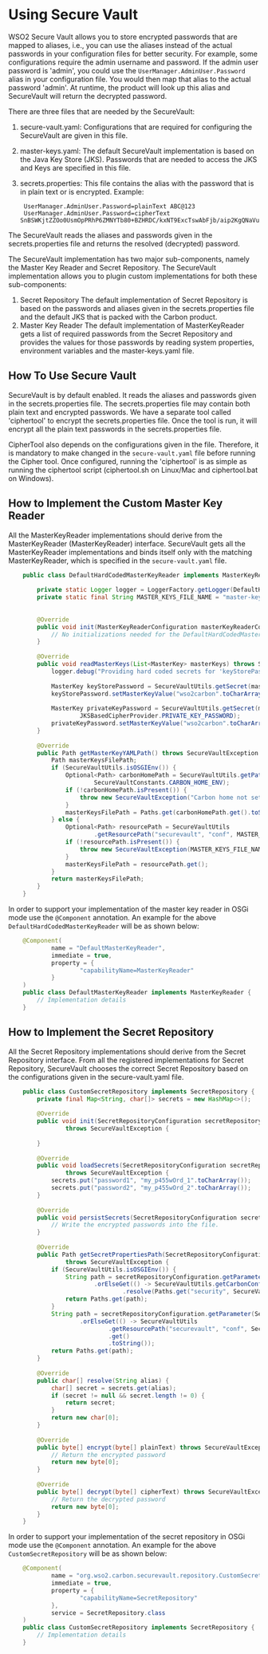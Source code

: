 # Using Secure Vault
WSO2 Secure Vault allows you to store encrypted passwords that are mapped to aliases, i.e., you can 
use the aliases instead of the actual passwords in your configuration files for better security. 
For example, some configurations require the admin username and password. If the admin user password 
is 'admin', you could use the `UserManager.AdminUser.Password` alias in your configuration file. 
You would then map that alias to the actual password 'admin'. At runtime, the product will look up 
this alias and SecureVault will return the decrypted password.

There are three files that are needed by the SecureVault:

1. secure-vault.yaml: 
    Configurations that are required for configuring the SecureVault are given in this file.
2. master-keys.yaml: 
    The default SecureVault implementation is based on the Java Key Store (JKS). Passwords that are needed to access the JKS and Keys are specified in this file. 
3. secrets.properties: 
    This file contains the alias with the password that is in plain text or is encrypted.
    Example:
    
        UserManager.AdminUser.Password=plainText ABC@123
        UserManager.AdminUser.Password=cipherText SnBSWKjtZZOo0UsmOpPRhP6ZMNYTb80+BZHRDC/kxNT9ExcTswAbFjb/aip2KgQNaVuIT27UtrBaIv77Mb5sNPGiwyPrfajLNhSOlke2p8YmMkegx/mG2ytJhJa5j9iMGtCsbMt+SAf85v6kGIiH0gZA20qDZ9jnveT7/Ifz7v0\=

The SecureVault reads the aliases and passwords given in the secrets.properties file and returns the 
resolved (decrypted) password.

The SecureVault implementation has two major sub-components, namely the Master Key Reader and Secret 
Repository. The SecureVault implementation allows you to plugin custom implementations for both these 
sub-components:

1. Secret Repository
   The default implementation of Secret Repository is based on the passwords and aliases given in the 
   secrets.properties file and the default JKS that is packed with the Carbon product.
2. Master Key Reader
   The default implementation of MasterKeyReader gets a list of required passwords from the Secret 
   Repository and provides the values for those passwords by reading system properties, environment variables and the master-keys.yaml file.

## How To Use Secure Vault
SecureVault is by default enabled. It reads the aliases and passwords given in the secrets.properties 
file. The secrets.properties file may contain both plain text and encrypted passwords. We have a 
separate tool called 'ciphertool' to encrypt the secrets.properties file. Once the tool is run, it will encrypt all the plain text passwords in the secrets.properties file.

CipherTool also depends on the configurations given in the file. Therefore, it is mandatory to make 
changed in the `secure-vault.yaml`  file before running the Cipher tool. Once configured, running 
the 'ciphertool' is as simple as running the ciphertool script (ciphertool.sh on Linux/Mac and 
ciphertool.bat on Windows).

## How to Implement the Custom Master Key Reader
All the MasterKeyReader implementations should derive from the MasterKeyReader 
(MasterKeyReader) interface. SecureVault gets all the MasterKeyReader 
implementations and binds itself only with the matching MasterKeyReader, which is specified in 
the `secure-vault.yaml` file.

```java
    public class DefaultHardCodedMasterKeyReader implements MasterKeyReader {
        
        private static Logger logger = LoggerFactory.getLogger(DefaultHardCodedMasterKeyReader.class);
        private static final String MASTER_KEYS_FILE_NAME = "master-keys.yaml";
    
    
        @Override
        public void init(MasterKeyReaderConfiguration masterKeyReaderConfiguration) throws SecureVaultException {
            // No initializations needed for the DefaultHardCodedMasterKeyReader
        }
    
        @Override
        public void readMasterKeys(List<MasterKey> masterKeys) throws SecureVaultException {
            logger.debug("Providing hard coded secrets for 'keyStorePassword' and 'privateKeyPassword'");
    
            MasterKey keyStorePassword = SecureVaultUtils.getSecret(masterKeys, JKSBasedCipherProvider.KEY_STORE_PASSWORD);
            keyStorePassword.setMasterKeyValue("wso2carbon".toCharArray());
    
            MasterKey privateKeyPassword = SecureVaultUtils.getSecret(masterKeys,
                    JKSBasedCipherProvider.PRIVATE_KEY_PASSWORD);
            privateKeyPassword.setMasterKeyValue("wso2carbon".toCharArray());
        }
    
        @Override
        public Path getMasterKeyYAMLPath() throws SecureVaultException {
            Path masterKeysFilePath;
            if (SecureVaultUtils.isOSGIEnv()) {
                Optional<Path> carbonHomePath = SecureVaultUtils.getPathFromSystemVariable(SecureVaultConstants.CARBON_HOME,
                        SecureVaultConstants.CARBON_HOME_ENV);
                if (!carbonHomePath.isPresent()) {
                    throw new SecureVaultException("Carbon home not set");
                }
                masterKeysFilePath = Paths.get(carbonHomePath.get().toString(), MASTER_KEYS_FILE_NAME);
            } else {
                Optional<Path> resourcePath = SecureVaultUtils
                        .getResourcePath("securevault", "conf", MASTER_KEYS_FILE_NAME);
                if (!resourcePath.isPresent()) {
                    throw new SecureVaultException(MASTER_KEYS_FILE_NAME + "not found");
                }
                masterKeysFilePath = resourcePath.get();
            }
            return masterKeysFilePath;
        }
    }
```

In order to support your implementation of the master key reader in OSGi mode use the `@Component` 
annotation. An example for the above `DefaultHardCodedMasterKeyReader` will be as shown below:

```java
    @Component(
            name = "DefaultMasterKeyReader",
            immediate = true,
            property = {
                    "capabilityName=MasterKeyReader"
            }
    )
    public class DefaultMasterKeyReader implements MasterKeyReader {
        // Implementation details
    }
```

## How to Implement the Secret Repository
All the Secret Repository implementations should derive from the Secret Repository interface. 
From all the registered implementations for Secret Repository, SecureVault chooses the correct 
Secret Repository based on the configurations given in the secure-vault.yaml file.

```java
    public class CustomSecretRepository implements SecretRepository {
        private final Map<String, char[]> secrets = new HashMap<>();
    
        @Override
        public void init(SecretRepositoryConfiguration secretRepositoryConfiguration, MasterKeyReader masterKeyReader)
                throws SecureVaultException {
    
        }
    
        @Override
        public void loadSecrets(SecretRepositoryConfiguration secretRepositoryConfiguration)
                throws SecureVaultException {
            secrets.put("password1", "my_p455wOrd_1".toCharArray());
            secrets.put("password2", "my_p455wOrd_2".toCharArray());
        }
        
        @Override
        public void persistSecrets(SecretRepositoryConfiguration secretRepositoryConfiguration) throws SecureVaultException {
            // Write the encrypted passwords into the file.
        }
        
        @Override
        public Path getSecretPropertiesPath(SecretRepositoryConfiguration secretRepositoryConfiguration)
                throws SecureVaultException {
            if (SecureVaultUtils.isOSGIEnv()) {
                String path = secretRepositoryConfiguration.getParameter(SecureVaultConstants.LOCATION)
                        .orElseGet(() -> SecureVaultUtils.getCarbonConfigHome().get()
                                .resolve(Paths.get("security", SecureVaultConstants.SECRETS_PROPERTIES)).toString());
                return Paths.get(path);
            }
            String path = secretRepositoryConfiguration.getParameter(SecureVaultConstants.LOCATION)
                    .orElseGet(() -> SecureVaultUtils
                            .getResourcePath("securevault", "conf", SecureVaultConstants.SECRETS_PROPERTIES)
                            .get()
                            .toString());
            return Paths.get(path);
        }
        
        @Override
        public char[] resolve(String alias) {
            char[] secret = secrets.get(alias);
            if (secret != null && secret.length != 0) {
                return secret;
            }
            return new char[0];
        }
        
        @Override
        public byte[] encrypt(byte[] plainText) throws SecureVaultException {
            // Return the encrypted password
            return new byte[0];
        }
        
        @Override
        public byte[] decrypt(byte[] cipherText) throws SecureVaultException {
            // Return the decrypted password
            return new byte[0];
        }
    }
```

In order to support your implementation of the secret repository in OSGi mode use the `@Component` 
annotation. An example for the above `CustomSecretRepository` will be as shown below:

```java
    @Component(
            name = "org.wso2.carbon.securevault.repository.CustomSecretRepository",
            immediate = true,
            property = {
                    "capabilityName=SecretRepository"
            },
            service = SecretRepository.class
    )
    public class CustomSecretRepository implements SecretRepository {
        // Implementation details
    }
```

